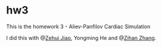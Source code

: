 # hw3
This is the homework 3 - Aliev-Panfilov Cardiac Simulation

I did this with @[Zehui Jiao](https://github.com/r-light),  Yongming He and @[Zihan Zhang](https://github.com/Hann4266).
